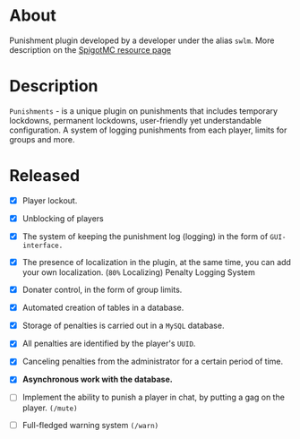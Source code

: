 # About
Punishment plugin developed by a developer under the alias `swlm`.
More description on the [SpigotMC resource page](https://www.spigotmc.org/resources/punishments-1-16-5.125823/)

# Description
`Punishments` - is a unique plugin on punishments that includes temporary lockdowns, permanent lockdowns, user-friendly yet understandable configuration. A system of logging punishments from each player, limits for groups and more.

# Released
- [x] Player lockout.
- [x] Unblocking of players
- [x] The system of keeping the punishment log (logging) in the form of `GUI-interface.`
- [x] The presence of localization in the plugin, at the same time, you can add your own localization. (`80%` Localizing)
Penalty Logging System
- [x] Donater control, in the form of group limits.
- [x] Automated creation of tables in a database.
- [x] Storage of penalties is carried out in a `MySQL` database.
- [x] All penalties are identified by the player's `UUID`.
- [x] Canceling penalties from the administrator for a certain period of time.
- [x] **Asynchronous work with the database.**
- [ ] Implement the ability to punish a player in chat, by putting a gag on the player. `(/mute)`
- [ ] Full-fledged warning system `(/warn)`

